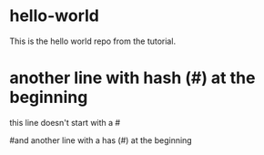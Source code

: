 # hello-world
This is the hello world repo from the tutorial.

# another line with hash (#) at the beginning

this line doesn't start with a # 

#and another line with a has (#) at the beginning
